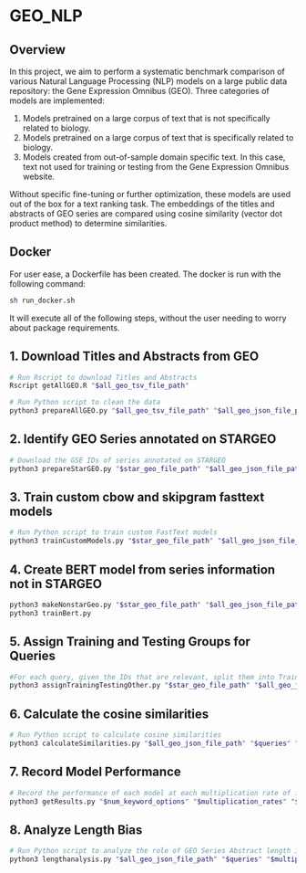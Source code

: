 # GEO_NLP

## Overview

In this project, we aim to perform a systematic benchmark comparison of various Natural Language Processing (NLP) models on a large public data repository: the Gene Expression Omnibus (GEO). Three categories of models are implemented:

1. Models pretrained on a large corpus of text that is not specifically related to biology.
2. Models pretrained on a large corpus of text that is specifically related to biology.
3. Models created from out-of-sample domain specific text. In this case, text not used for training or testing from the Gene Expression Omnibus website.

Without specific fine-tuning or further optimization, these models are used out of the box for a text ranking task. The embeddings of the titles and abstracts of GEO series are compared using cosine similarity (vector dot product method) to determine similarities. 

## Docker 
For user ease, a Dockerfile has been created. The docker is run with the following command:
```bash
sh run_docker.sh
```
It will execute all of the following steps, without the user needing to worry about package requirements. 

## 1. Download Titles and Abstracts from GEO

```bash
# Run Rscript to download Titles and Abstracts
Rscript getAllGEO.R "$all_geo_tsv_file_path"

# Run Python script to clean the data
python3 prepareAllGEO.py "$all_geo_tsv_file_path" "$all_geo_json_file_path"
```

## 2. Identify GEO Series annotated on STARGEO 
```bash
# Download the GSE IDs of series annotated on STARGEO
python3 prepareStarGEO.py "$star_geo_file_path" "$all_geo_json_file_path"
```

## 3. Train custom cbow and skipgram fasttext models
```bash
# Run Python script to train custom FastText models
python3 trainCustomModels.py "$star_geo_file_path" "$all_geo_json_file_path" "$num_keyword_options" "Models/custom"
```
## 4. Create BERT model from series information not in STARGEO
```bash
python3 makeNonstarGeo.py "$star_geo_file_path" "$all_geo_json_file_path"
python3 trainBert.py
```
## 5. Assign Training and Testing Groups for Queries
```bash
#For each query, given the IDs that are relevant, split them into Training and Testing groups
python3 assignTrainingTestingOther.py "$star_geo_file_path" "$all_geo_json_file_path" "GSE47860,GSE47861,GSE49481,GSE50567,GSE17072,GSE40115" q1 "$multiplication_rates"
```
## 6. Calculate the cosine similarities
```bash
# Run Python script to calculate cosine similarities
python3 calculateSimilarities.py "$all_geo_json_file_path" "$queries" "$multiplication_rates" "$num_keyword_options"
```
## 7. Record Model Performance
```bash
# Record the performance of each model at each multiplication rate of imbalance for each query. 
python3 getResults.py "$num_keyword_options" "$multiplication_rates" "$queries"
```
## 8. Analyze Length Bias
```bash
# Run Python script to analyze the role of GEO Series Abstract length in ranking
python3 lengthanalysis.py "$all_geo_json_file_path" "$queries" "$multiplication_rates" "$num_keyword_options"
```

